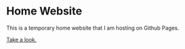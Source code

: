 # Home Website

This is a temporary home website that I am hosting on Github Pages.

[Take a look.](http://andreicommunication.github.io/homebase/)